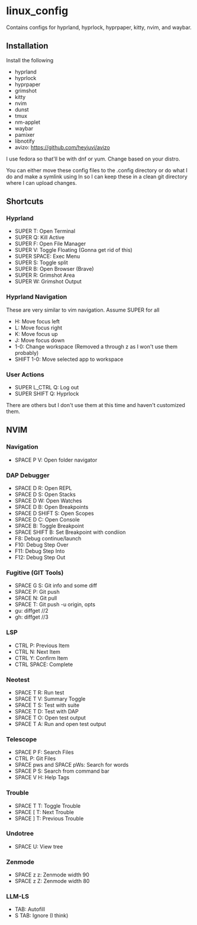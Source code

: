 # linux_config

Contains configs for hyprland, hyprlock, hyprpaper, kitty, nvim, and waybar.

## Installation

Install the following

* hyprland
* hyprlock
* hyprpaper
* grimshot
* kitty
* nvim
* dunst
* tmux 
* nm-applet 
* waybar 
* pamixer
* libnotify
* avizo: https://github.com/heyjuvi/avizo

I use fedora so that'll be with dnf or yum. Change based on your distro.

You can either move these config files to the .config directory or do what I do and make a symlink using ln so I can keep these in a clean git directory where I can upload changes.

## Shortcuts

### Hyprland
* SUPER T: Open Terminal
* SUPER Q: Kill Active
* SUPER F: Open File Manager
* SUPER V: Toggle Floating (Gonna get rid of this)
* SUPER SPACE: Exec Menu
* SUPER S: Toggle split
* SUPER B: Open Browser (Brave)
* SUPER R: Grimshot Area
* SUPER W: Grimshot Output

### Hyprland Navigation
These are very similar to vim navigation. Assume SUPER for all
* H: Move focus left
* L: Move focus right
* K: Move focus up
* J: Move focus down
* 1-0: Change workspace (Removed a through z as I won't use them probably)
* SHIFT 1-0: Move selected app to workspace

### User Actions
* SUPER L_CTRL Q: Log out
* SUPER SHIFT Q: Hyprlock

There are others but I don't use them at this time and haven't customized them.


## NVIM

### Navigation
* SPACE P V: Open folder navigator

### DAP Debugger
* SPACE D R: Open REPL
* SPACE D S: Open Stacks
* SPACE D W: Open Watches
* SPACE D B: Open Breakpoints
* SPACE D SHIFT S: Open Scopes
* SPACE D C: Open Console
* SPACE B: Toggle Breakpoint
* SPACE SHIFT B: Set Breakpoint with condiion
* F8: Debug continue/launch
* F10: Debug Step Over
* F11: Debug Step Into
* F12: Debug Step Out

### Fugitive (GIT Tools)
* SPACE G S: Git info and some diff
* SPACE P: Git push
* SPACE N: Git pull
* SPACE T: Git push -u origin, opts
* gu: diffget //2
* gh: diffget //3

### LSP
* CTRL P: Previous Item
* CTRL N: Next Item
* CTRL Y: Confirm Item
* CTRL SPACE: Complete

### Neotest
* SPACE T R: Run test
* SPACE T V: Summary Toggle
* SPACE T S: Test with suite
* SPACE T D: Test with DAP
* SPACE T O: Open test output
* SPACE T A: Run and open test output

### Telescope
* SPACE P F: Search Files
* CTRL P: Git Files
* SPACE pws and SPACE pWs: Search for words
* SPACE P S: Search from command bar
* SPACE V H: Help Tags

### Trouble
* SPACE T T: Toggle Trouble
* SPACE [ T: Next Trouble
* SPACE ] T: Previous Trouble

### Undotree
* SPACE U: View tree

### Zenmode
* SPACE z z: Zenmode width 90
* SPACE z Z: Zenmode width 80

### LLM-LS
* TAB: Autofill
* S TAB: Ignore (I think)
